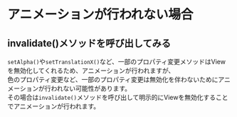 


# アニメーションが行われない場合

## invalidate()メソッドを呼び出してみる

`setAlpha()`や`setTranslationX()`など、一部のプロパティ変更メソッドはViewを無効化してくれるため、アニメーションが行われますが、  
色のプロパティ変更など、一部のプロパティ変更は無効化を伴わないためにアニメーションが行われない可能性があります。  
その場合は`invalidate()`メソッドを呼び出して明示的にViewを無効化することでアニメーションが行われます。
